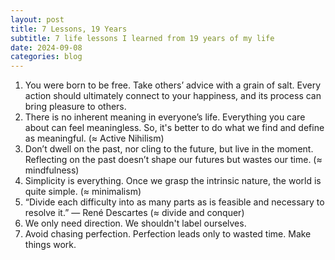```yaml
---
layout: post
title: 7 Lessons, 19 Years
subtitle: 7 life lessons I learned from 19 years of my life
date: 2024-09-08
categories: blog
---
```

1. You were born to be free. Take others’ advice with a grain of salt. Every action should ultimately connect to your happiness, and its process can bring pleasure to others.
2. There is no inherent meaning in everyone’s life. Everything you care about can feel meaningless. So, it's better to do what we find and define as meaningful. (≈ Active Nihilism)
3. Don’t dwell on the past, nor cling to the future, but live in the moment. Reflecting on the past doesn’t shape our futures but wastes our time. (≈ mindfulness)
4. Simplicity is everything. Once we grasp the intrinsic nature, the world is quite simple. (≈ minimalism)
5. “Divide each difficulty into as many parts as is feasible and necessary to resolve it.” — René Descartes (≈ divide and conquer)
6. We only need direction. We shouldn't label ourselves.
7. Avoid chasing perfection. Perfection leads only to wasted time. Make things work.